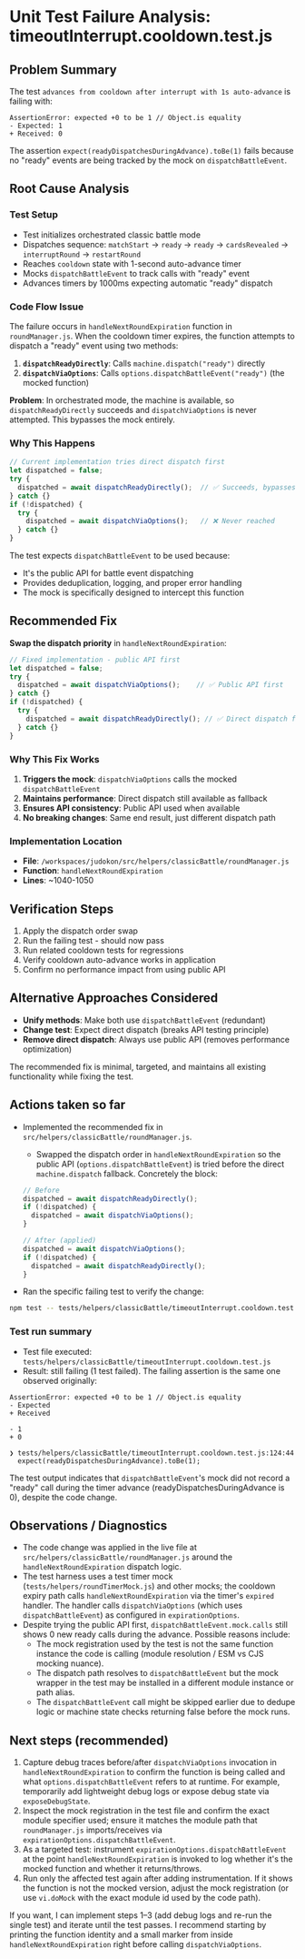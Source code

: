 # Unit Test Failure Analysis: timeoutInterrupt.cooldown.test.js

## Problem Summary

The test `advances from cooldown after interrupt with 1s auto-advance` is failing with:

```text
AssertionError: expected +0 to be 1 // Object.is equality
- Expected: 1
+ Received: 0
```

The assertion `expect(readyDispatchesDuringAdvance).toBe(1)` fails because no "ready" events are being tracked by the mock on `dispatchBattleEvent`.

## Root Cause Analysis

### Test Setup

- Test initializes orchestrated classic battle mode
- Dispatches sequence: `matchStart` → `ready` → `ready` → `cardsRevealed` → `interruptRound` → `restartRound`
- Reaches `cooldown` state with 1-second auto-advance timer
- Mocks `dispatchBattleEvent` to track calls with "ready" event
- Advances timers by 1000ms expecting automatic "ready" dispatch

### Code Flow Issue

The failure occurs in `handleNextRoundExpiration` function in `roundManager.js`. When the cooldown timer expires, the function attempts to dispatch a "ready" event using two methods:

1. **`dispatchReadyDirectly`**: Calls `machine.dispatch("ready")` directly
2. **`dispatchViaOptions`**: Calls `options.dispatchBattleEvent("ready")` (the mocked function)

**Problem**: In orchestrated mode, the machine is available, so `dispatchReadyDirectly` succeeds and `dispatchViaOptions` is never attempted. This bypasses the mock entirely.

### Why This Happens

```javascript
// Current implementation tries direct dispatch first
let dispatched = false;
try {
  dispatched = await dispatchReadyDirectly();  // ✅ Succeeds, bypasses mock
} catch {}
if (!dispatched) {
  try {
    dispatched = await dispatchViaOptions();   // ❌ Never reached
  } catch {}
}
```

The test expects `dispatchBattleEvent` to be used because:

- It's the public API for battle event dispatching
- Provides deduplication, logging, and proper error handling
- The mock is specifically designed to intercept this function

## Recommended Fix

**Swap the dispatch priority** in `handleNextRoundExpiration`:

```javascript
// Fixed implementation - public API first
let dispatched = false;
try {
  dispatched = await dispatchViaOptions();    // ✅ Public API first
} catch {}
if (!dispatched) {
  try {
    dispatched = await dispatchReadyDirectly(); // ✅ Direct dispatch fallback
  } catch {}
}
```

### Why This Fix Works

1. **Triggers the mock**: `dispatchViaOptions` calls the mocked `dispatchBattleEvent`
2. **Maintains performance**: Direct dispatch still available as fallback
3. **Ensures API consistency**: Public API used when available
4. **No breaking changes**: Same end result, just different dispatch path

### Implementation Location

- **File**: `/workspaces/judokon/src/helpers/classicBattle/roundManager.js`
- **Function**: `handleNextRoundExpiration`
- **Lines**: ~1040-1050

## Verification Steps

1. Apply the dispatch order swap
2. Run the failing test - should now pass
3. Run related cooldown tests for regressions
4. Verify cooldown auto-advance works in application
5. Confirm no performance impact from using public API

## Alternative Approaches Considered

- **Unify methods**: Make both use `dispatchBattleEvent` (redundant)
- **Change test**: Expect direct dispatch (breaks API testing principle)
- **Remove direct dispatch**: Always use public API (removes performance optimization)

The recommended fix is minimal, targeted, and maintains all existing functionality while fixing the test.

## Actions taken so far

- Implemented the recommended fix in `src/helpers/classicBattle/roundManager.js`.
  - Swapped the dispatch order in `handleNextRoundExpiration` so the public API (`options.dispatchBattleEvent`) is tried before the direct `machine.dispatch` fallback. Concretely the block:

  ```js
  // Before
  dispatched = await dispatchReadyDirectly();
  if (!dispatched) {
    dispatched = await dispatchViaOptions();
  }

  // After (applied)
  dispatched = await dispatchViaOptions();
  if (!dispatched) {
    dispatched = await dispatchReadyDirectly();
  }
  ```

- Ran the specific failing test to verify the change:

```bash
npm test -- tests/helpers/classicBattle/timeoutInterrupt.cooldown.test.js
```

### Test run summary

- Test file executed: `tests/helpers/classicBattle/timeoutInterrupt.cooldown.test.js`
- Result: still failing (1 test failed). The failing assertion is the same one observed originally:

```
AssertionError: expected +0 to be 1 // Object.is equality
- Expected
+ Received

- 1
+ 0

❯ tests/helpers/classicBattle/timeoutInterrupt.cooldown.test.js:124:44
  expect(readyDispatchesDuringAdvance).toBe(1);
```

The test output indicates that `dispatchBattleEvent`'s mock did not record a "ready" call during the timer advance (readyDispatchesDuringAdvance is 0), despite the code change.

## Observations / Diagnostics

- The code change was applied in the live file at `src/helpers/classicBattle/roundManager.js` around the `handleNextRoundExpiration` dispatch logic.
- The test harness uses a test timer mock (`tests/helpers/roundTimerMock.js`) and other mocks; the cooldown expiry path calls `handleNextRoundExpiration` via the timer's `expired` handler. The handler calls `dispatchViaOptions` (which uses `dispatchBattleEvent`) as configured in `expirationOptions`.
- Despite trying the public API first, `dispatchBattleEvent.mock.calls` still shows 0 new ready calls during the advance. Possible reasons include:
  - The mock registration used by the test is not the same function instance the code is calling (module resolution / ESM vs CJS mocking nuance).
  - The dispatch path resolves to `dispatchBattleEvent` but the mock wrapper in the test may be installed in a different module instance or path alias.
  - The `dispatchBattleEvent` call might be skipped earlier due to dedupe logic or machine state checks returning false before the mock runs.

## Next steps (recommended)

1. Capture debug traces before/after `dispatchViaOptions` invocation in `handleNextRoundExpiration` to confirm the function is being called and what `options.dispatchBattleEvent` refers to at runtime. For example, temporarily add lightweight debug logs or expose debug state via `exposeDebugState`.
2. Inspect the mock registration in the test file and confirm the exact module specifier used; ensure it matches the module path that `roundManager.js` imports/receives via `expirationOptions.dispatchBattleEvent`.
3. As a targeted test: instrument `expirationOptions.dispatchBattleEvent` at the point `handleNextRoundExpiration` is invoked to log whether it's the mocked function and whether it returns/throws.
4. Run only the affected test again after adding instrumentation. If it shows the function is not the mocked version, adjust the mock registration (or use `vi.doMock` with the exact module id used by the code path).

If you want, I can implement steps 1–3 (add debug logs and re-run the single test) and iterate until the test passes. I recommend starting by printing the function identity and a small marker from inside `handleNextRoundExpiration` right before calling `dispatchViaOptions`.
